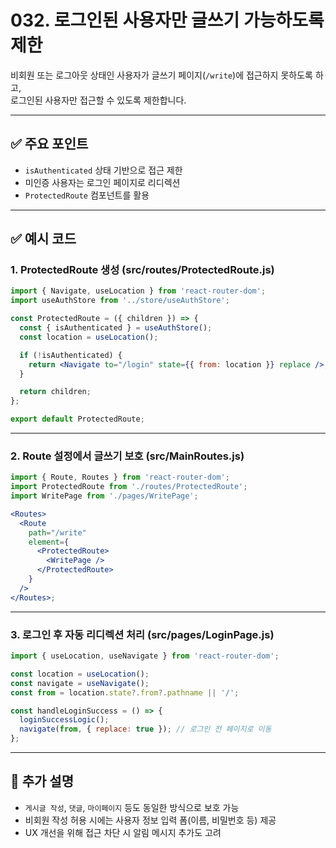 # 032. 로그인된 사용자만 글쓰기 가능하도록 제한

비회원 또는 로그아웃 상태인 사용자가 글쓰기 페이지(`/write`)에 접근하지 못하도록 하고,  
로그인된 사용자만 접근할 수 있도록 제한합니다.

---

## ✅ 주요 포인트
- `isAuthenticated` 상태 기반으로 접근 제한
- 미인증 사용자는 로그인 페이지로 리디렉션
- `ProtectedRoute` 컴포넌트를 활용

---

## ✅ 예시 코드

### 1. ProtectedRoute 생성 (src/routes/ProtectedRoute.js)

```jsx
import { Navigate, useLocation } from 'react-router-dom';
import useAuthStore from '../store/useAuthStore';

const ProtectedRoute = ({ children }) => {
  const { isAuthenticated } = useAuthStore();
  const location = useLocation();

  if (!isAuthenticated) {
    return <Navigate to="/login" state={{ from: location }} replace />;
  }

  return children;
};

export default ProtectedRoute;
```

---

### 2. Route 설정에서 글쓰기 보호 (src/MainRoutes.js)

```jsx
import { Route, Routes } from 'react-router-dom';
import ProtectedRoute from './routes/ProtectedRoute';
import WritePage from './pages/WritePage';

<Routes>
  <Route
    path="/write"
    element={
      <ProtectedRoute>
        <WritePage />
      </ProtectedRoute>
    }
  />
</Routes>;
```

---

### 3. 로그인 후 자동 리디렉션 처리 (src/pages/LoginPage.js)

```jsx
import { useLocation, useNavigate } from 'react-router-dom';

const location = useLocation();
const navigate = useNavigate();
const from = location.state?.from?.pathname || '/';

const handleLoginSuccess = () => {
  loginSuccessLogic();
  navigate(from, { replace: true }); // 로그인 전 페이지로 이동
};
```

---

## 📝 추가 설명
- `게시글 작성`, `댓글`, `마이페이지` 등도 동일한 방식으로 보호 가능
- 비회원 작성 허용 시에는 사용자 정보 입력 폼(이름, 비밀번호 등) 제공
- UX 개선을 위해 접근 차단 시 알림 메시지 추가도 고려
